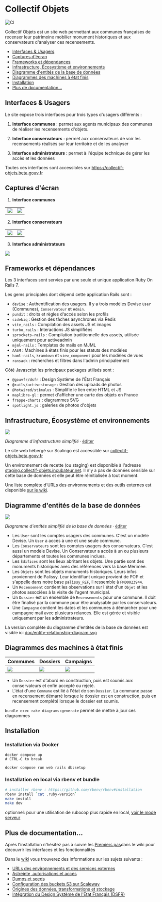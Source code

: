 # Collectif Objets

![CI](https://github.com/adipasquale/collectif-objets/actions/workflows/ci.yml/badge.svg)

Collectif Objets est un site web permettant aux communes françaises de recenser leur patrimoine mobilier monument historiques et aux conservateurs d'analyser ces recensements.

- [Interfaces & Usagers](#interfaces--usagers)
- [Captures d'écran](#captures-décran)
- [Frameworks et dépendances](#frameworks-et-dépendances)
- [Infrastructure, Écosystème et environnements](#infrastructure-écosystème-et-environnements)
- [Diagramme d'entités de la base de données](#diagramme-dentités-de-la-base-de-données)
- [Diagrammes des machines à état finis](#diagrammes-des-machines-à-état-finis)
- [Installation](#installation)
- [Plus de documentation…](#plus-de-documentation)

## Interfaces & Usagers

Le site expose trois interfaces pour trois types d'usagers différents :

1. **Interface communes** : permet aux agents municipaux des communes de réaliser les recensements d'objets.

2. **Interface conservateurs** : permet aux conservateurs de voir les recensements réalisés sur leur territoire et de les analyser

3. **Interface administrateurs** : permet à l'équipe technique de gérer les accès et les données

Toutes ces interfaces sont accessibles sur https://collectif-objets.beta.gouv.fr

## Captures d'écran

1. **Interface communes**

| | |
| - | - |
| ![](/doc/interface-communes1.png) | ![](/doc/interface-communes2.png) |

2. **Interface conservateurs**

| | |
| - | - |
| ![](/doc/interface-conservateurs1.png) | ![](/doc/interface-conservateurs2.png) |


3. **Interface administrateurs**

![](/doc/interface-admin1.png)


## Frameworks et dépendances

Les 3 interfaces sont servies par une seule et unique application Ruby On Rails 7.

Les gems principales dont dépend cette application Rails sont :

- `devise` : Authentification des usagers. Il y a trois modèles Devise `User` (Communes), `Conservateur` et `Admin`.
- `pundit` : droits et règles d'accès selon les profils
- `sidekiq` : Gestion des tâches asynchrones via Redis
- `vite_rails` : Compilation des assets JS et images
- `turbo_rails` : Interactions JS simplifiées
- `sprockets-rails` : Compilation traditionnelle des assets, utilisée uniquement pour activeadmin
- `mjml-rails` : Templates de mails en MJML
- `AASM` : Machines à états finis pour les statuts des modèles
- `haml-rails`, `kramdown` et `view_component` pour les modèles de vues
- `ransack` : recherches et filtres dans l'admin principalement

Côté Javascript les principaux packages utilisés sont :

- `@gouvfr/dsfr` : Design Système de l'État Français
- `@rails/activestorage` : Gestion des uploads de photos
- `@hotwired/stimulus` : Simplifie le lien entre HTML et JS
- `maplibre-gl` : permet d'afficher une carte des objets en France
- `frappe-charts` : diagrammes SVG
- `spotlight.js` : galeries de photos d'objets

## Infrastructure, Écosystème et environnements

![](/doc/infrastructure-simple.drawio.svg)

*Diagramme d'infrastructure simplifié* · [éditer](https://app.diagrams.net/#Uhttps%3A%2F%2Fgithub.com%2Fbetagouv%2Fcollectif-objets%2Fraw%2Fmain%2Fdoc%2Finfrastructure-simple.drawio.svg)

Le site web hébergé sur Scalingo est accessible sur [collectif-objets.beta.gouv.fr](https://)

Un environnement de recette (ou staging) est disponible à l'adresse [staging.collectif-objets.incubateur.net](https://staging.collectif-objets.incubateur.net). Il n'y a pas de données sensible sur cette base de données et elle peut être réinitialisée à tout moment.

Une liste complète d'URLs des environnements et des outils externes est disponible [sur le wiki](https://github.com/betagouv/collectif-objets/wiki/urls).

## Diagramme d'entités de la base de données

![](/doc/erd-simple.drawio.svg)

*Diagramme d'entités simplifié de la base de données* · [éditer](https://app.diagrams.net/#Uhttps%3A%2F%2Fgithub.com%2Fbetagouv%2Fcollectif-objets%2Fraw%2Fmain%2Fdoc%2Ferd-simple.drawio.svg)


- Les `User` sont les comptes usagers des communes. C'est un modèle Devise. Un `User` a accès à une et une seule commune.
- Les `Conservateurs` sont les comptes usagers des conservateurs. C'est aussi un modèle Devise. Un Conservateur a accès à un ou plusieurs départements et toutes les communes inclues.
- Les `Édifices` sont les lieux abritant les objets. Une partie sont des monuments historiques avec des références vers la base Mérimée.
- Les `Objets` sont les objets monuments historiques. Leurs infos proviennent de Palissy. Leur identifiant unique provient de POP et s'appelle dans notre base `palissy_REF`, il ressemble à `PM00023944`.
- Un `Recensement` contient les observations sur l'état d'un `Objet` et les photos associées à la visite de l'agent municipal.
- Un `Dossier` est un ensemble de `Recensements` pour une commune. Il doit être finalisé par la commune pour être analysable par les conservateurs.
- Une `Campagne` contient les dates et les communes à démarcher pour une campagne mail avec plusieurs relances. Elle est gérée et visible uniquement par les administrateurs.

La version complète du diagramme d'entités de la base de données est visible ici [doc/entity-relationship-diagram.svg](/doc/entity-relationship-diagram.svg)

## Diagrammes des machines à état finis

| Communes | Dossiers | Campaigns |
| - | - | - |
| ![](/doc/commune_state_machine_diagram.png) | ![](/doc/dossier_state_machine_diagram.png) | ![](/doc/campaign_state_machine_diagram.png) |

- Un `Dossier` est d'abord en construction, puis est soumis aux conservateurs et enfin accepté ou rejeté.
- L'état d'une `Commune` est lié à l'état de son `Dossier`. La commune passe en recensement démarré lorsque le dossier est en construction, puis en recensement complété lorsque le dossier est soumis.

`bundle exec rake diagrams:generate` permet de mettre à jour ces diagrammes

## Installation

### Installation via Docker

```
docker compose up
# CTRL-C to break

docker compose run web rails db:setup
```

### Installation en local via rbenv et bundle

```sh
# installer rbenv : https://github.com/rbenv/rbenv#installation
rbenv install `cat .ruby-version`
make install
make dev
```

optionnel: pour une utilisation de rubocop plus rapide en local, [voir le mode serveur](https://docs.rubocop.org/rubocop/usage/server.html)

## Plus de documentation…

Après l'installation n'hésitez pas à suivre les [Premiers pas](https://github.com/betagouv/collectif-objets/wiki/premiers-pas)dans le wiki pour découvrir les interfaces et les fonctionnalités

Dans le [wiki](https://github.com/betagouv/collectif-objets/wiki/) vous trouverez des informations sur les sujets suivants :

- [URLs des environnements et des services externes](https://github.com/betagouv/collectif-objets/wiki/urls)
- [Astreinte, autorisations et accès](https://github.com/betagouv/collectif-objets/wiki/astreinte)
- [Dumps et seeds](https://github.com/betagouv/collectif-objets/wiki/dumps)
- [Configuration des buckets S3 sur Scaleway](https://github.com/betagouv/collectif-objets/wiki/buckets-s3)
- [Origines des données, transformations et stockage](https://github.com/betagouv/collectif-objets/wiki/donnees)
- [Intégration du Design Système de l'État Français (DSFR)](https://github.com/betagouv/collectif-objets/wiki/dsfr)
